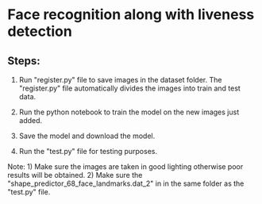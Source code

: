 # Face recognition along with liveness detection

## Steps:

1) Run "register.py" file to save images in the dataset folder. The "register.py" file automatically divides the images into train and test data.

2) Run the python notebook to train the model on the new images just added. 

3) Save the model and download the model.

4) Run the "test.py" file for testing purposes.

Note: 1) Make sure the images are taken in good lighting otherwise poor results will be obtained.
      2) Make sure the "shape_predictor_68_face_landmarks.dat_2" in in the same folder as the "test.py" file.

